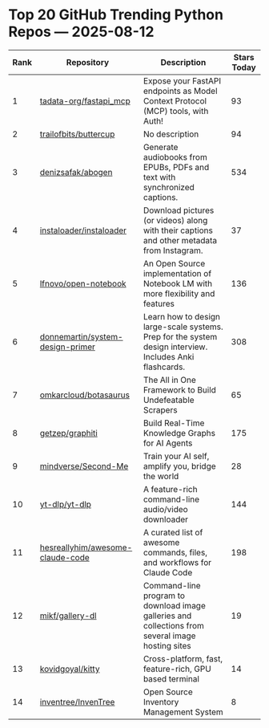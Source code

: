 # Top 20 GitHub Trending Python Repos — 2025-08-12

| Rank | Repository | Description | Stars Today |
|------|------------|-------------|-------------|
| 1 | [tadata-org/fastapi_mcp](https://github.com/tadata-org/fastapi_mcp) | Expose your FastAPI endpoints as Model Context Protocol (MCP) tools, with Auth! | 93 |
| 2 | [trailofbits/buttercup](https://github.com/trailofbits/buttercup) | No description | 94 |
| 3 | [denizsafak/abogen](https://github.com/denizsafak/abogen) | Generate audiobooks from EPUBs, PDFs and text with synchronized captions. | 534 |
| 4 | [instaloader/instaloader](https://github.com/instaloader/instaloader) | Download pictures (or videos) along with their captions and other metadata from Instagram. | 37 |
| 5 | [lfnovo/open-notebook](https://github.com/lfnovo/open-notebook) | An Open Source implementation of Notebook LM with more flexibility and features | 136 |
| 6 | [donnemartin/system-design-primer](https://github.com/donnemartin/system-design-primer) | Learn how to design large-scale systems. Prep for the system design interview. Includes Anki flashcards. | 308 |
| 7 | [omkarcloud/botasaurus](https://github.com/omkarcloud/botasaurus) | The All in One Framework to Build Undefeatable Scrapers | 65 |
| 8 | [getzep/graphiti](https://github.com/getzep/graphiti) | Build Real-Time Knowledge Graphs for AI Agents | 175 |
| 9 | [mindverse/Second-Me](https://github.com/mindverse/Second-Me) | Train your AI self, amplify you, bridge the world | 28 |
| 10 | [yt-dlp/yt-dlp](https://github.com/yt-dlp/yt-dlp) | A feature-rich command-line audio/video downloader | 144 |
| 11 | [hesreallyhim/awesome-claude-code](https://github.com/hesreallyhim/awesome-claude-code) | A curated list of awesome commands, files, and workflows for Claude Code | 198 |
| 12 | [mikf/gallery-dl](https://github.com/mikf/gallery-dl) | Command-line program to download image galleries and collections from several image hosting sites | 19 |
| 13 | [kovidgoyal/kitty](https://github.com/kovidgoyal/kitty) | Cross-platform, fast, feature-rich, GPU based terminal | 14 |
| 14 | [inventree/InvenTree](https://github.com/inventree/InvenTree) | Open Source Inventory Management System | 8 |
